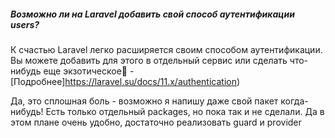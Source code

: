 <question>

##### Возможно ли на Laravel добавить свой способ аутентификации users?
</question>

<description>

К счастью Laravel легко расширяется своим способом аутентификации. Вы можете добавить для этого в отдельный
сервис или сделать что-нибудь еще экзотическое🍍 - [Подробнее]https://laravel.su/docs/11.x/authentication)
</description>

<answer>
Да, это сплошная боль - возможно я напишу даже свой пакет когда-нибудь!
</answer>

<answer>
Есть только отдельный packages, но пока так и не сделали.
</answer>

<correct>
Да в этом плане очень удобно, достаточно реализовать guard и provider
</correct>
